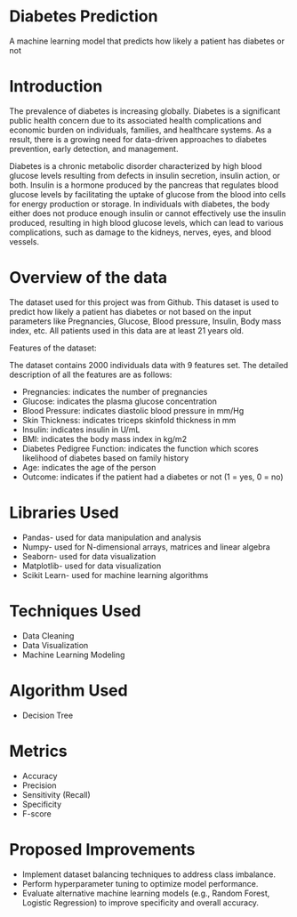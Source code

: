 # Diabetes Prediction
A machine learning model that predicts how likely a patient has diabetes or not 
# Introduction
The prevalence of diabetes is increasing globally. Diabetes is a significant public health concern due to its associated health complications and economic burden on individuals, families, and healthcare systems. As a result, there is a growing need for data-driven approaches to diabetes prevention, early detection, and management.

Diabetes is a chronic metabolic disorder characterized by high blood glucose levels resulting from defects in insulin secretion, insulin action, or both. Insulin is a hormone produced by the pancreas that regulates blood glucose levels by facilitating the uptake of glucose from the blood into cells for energy production or storage. In individuals with diabetes, the body either does not produce enough insulin or cannot effectively use the insulin produced, resulting in high blood glucose levels, which can lead to various complications, such as damage to the kidneys, nerves, eyes, and blood vessels.
# Overview of the data
The dataset used for this project was from Github. This dataset is used to predict how likely a patient has diabetes or not based on the input parameters like Pregnancies, Glucose, Blood pressure, Insulin, Body mass index, etc. All patients used in this data are at least 21 years old.

Features of the dataset:

The dataset contains 2000 individuals data with 9 features set. The detailed description of all the features are as follows:

* Pregnancies: indicates the number of pregnancies
* Glucose: indicates the plasma glucose concentration
* Blood Pressure: indicates diastolic blood pressure in mm/Hg
* Skin Thickness: indicates triceps skinfold thickness in mm
* Insulin: indicates insulin in U/mL
* BMI: indicates the body mass index in kg/m2
* Diabetes Pedigree Function: indicates the function which scores likelihood of diabetes based on family history
* Age: indicates the age of the person
* Outcome: indicates if the patient had a diabetes or not (1 = yes, 0 = no)

# Libraries Used 
* Pandas- used for data manipulation and analysis
* Numpy- used for N-dimensional arrays, matrices and linear algebra
* Seaborn- used for data visualization
* Matplotlib- used for data visualization
* Scikit Learn- used for machine learning algorithms

# Techniques Used
* Data Cleaning
* Data Visualization
* Machine Learning Modeling

# Algorithm Used 
* Decision Tree

# Metrics
* Accuracy
* Precision
* Sensitivity (Recall)
* Specificity
* F-score

# Proposed Improvements

* Implement dataset balancing techniques to address class imbalance.
* Perform hyperparameter tuning to optimize model performance.
* Evaluate alternative machine learning models (e.g., Random Forest, Logistic Regression) to improve specificity and overall accuracy.
